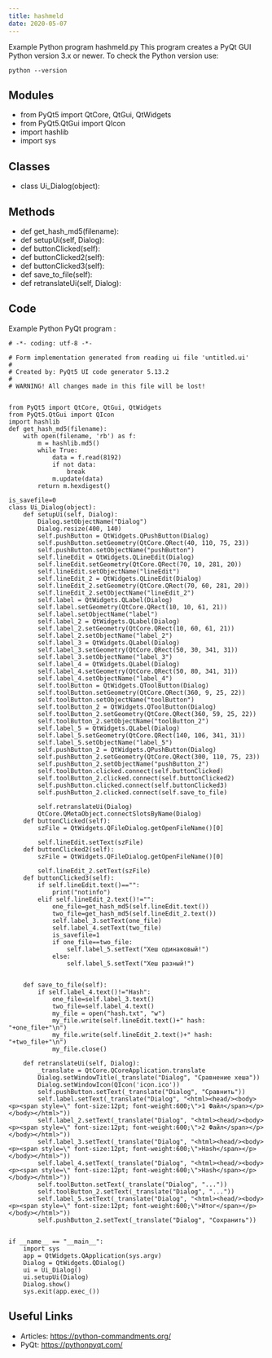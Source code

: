 ```yaml
---
title: hashmeld
date: 2020-05-07
---
```

Example Python program hashmeld.py
This program creates a PyQt GUI
Python version 3.x or newer.
To check the Python version use:

    python --version

## Modules

* from PyQt5 import QtCore, QtGui, QtWidgets
* from PyQt5.QtGui import QIcon
* import hashlib
* import sys

## Classes

* class Ui_Dialog(object):

## Methods

* def get_hash_md5(filename):
* def setupUi(self, Dialog):
* def buttonClicked(self):
* def buttonClicked2(self):
* def buttonClicked3(self):
* def save_to_file(self):
* def retranslateUi(self, Dialog):

## Code

Example Python PyQt program :

    # -*- coding: utf-8 -*-
    
    # Form implementation generated from reading ui file 'untitled.ui'
    #
    # Created by: PyQt5 UI code generator 5.13.2
    #
    # WARNING! All changes made in this file will be lost!
    
    
    from PyQt5 import QtCore, QtGui, QtWidgets
    from PyQt5.QtGui import QIcon
    import hashlib
    def get_hash_md5(filename):
        with open(filename, 'rb') as f:
            m = hashlib.md5()
            while True:
                data = f.read(8192)
                if not data:
                    break
                m.update(data)
            return m.hexdigest()
    
    is_savefile=0
    class Ui_Dialog(object):
        def setupUi(self, Dialog):
            Dialog.setObjectName("Dialog")
            Dialog.resize(400, 140)
            self.pushButton = QtWidgets.QPushButton(Dialog)
            self.pushButton.setGeometry(QtCore.QRect(40, 110, 75, 23))
            self.pushButton.setObjectName("pushButton")
            self.lineEdit = QtWidgets.QLineEdit(Dialog)
            self.lineEdit.setGeometry(QtCore.QRect(70, 10, 281, 20))
            self.lineEdit.setObjectName("lineEdit")
            self.lineEdit_2 = QtWidgets.QLineEdit(Dialog)
            self.lineEdit_2.setGeometry(QtCore.QRect(70, 60, 281, 20))
            self.lineEdit_2.setObjectName("lineEdit_2")
            self.label = QtWidgets.QLabel(Dialog)
            self.label.setGeometry(QtCore.QRect(10, 10, 61, 21))
            self.label.setObjectName("label")
            self.label_2 = QtWidgets.QLabel(Dialog)
            self.label_2.setGeometry(QtCore.QRect(10, 60, 61, 21))
            self.label_2.setObjectName("label_2")
            self.label_3 = QtWidgets.QLabel(Dialog)
            self.label_3.setGeometry(QtCore.QRect(50, 30, 341, 31))
            self.label_3.setObjectName("label_3")
            self.label_4 = QtWidgets.QLabel(Dialog)
            self.label_4.setGeometry(QtCore.QRect(50, 80, 341, 31))
            self.label_4.setObjectName("label_4")
            self.toolButton = QtWidgets.QToolButton(Dialog)
            self.toolButton.setGeometry(QtCore.QRect(360, 9, 25, 22))
            self.toolButton.setObjectName("toolButton")
            self.toolButton_2 = QtWidgets.QToolButton(Dialog)
            self.toolButton_2.setGeometry(QtCore.QRect(360, 59, 25, 22))
            self.toolButton_2.setObjectName("toolButton_2")
            self.label_5 = QtWidgets.QLabel(Dialog)
            self.label_5.setGeometry(QtCore.QRect(140, 106, 341, 31))
            self.label_5.setObjectName("label_5")
            self.pushButton_2 = QtWidgets.QPushButton(Dialog)
            self.pushButton_2.setGeometry(QtCore.QRect(300, 110, 75, 23))
            self.pushButton_2.setObjectName("pushButton_2")
            self.toolButton.clicked.connect(self.buttonClicked)
            self.toolButton_2.clicked.connect(self.buttonClicked2)
            self.pushButton.clicked.connect(self.buttonClicked3)
            self.pushButton_2.clicked.connect(self.save_to_file)
    
            self.retranslateUi(Dialog)
            QtCore.QMetaObject.connectSlotsByName(Dialog)
        def buttonClicked(self):
            szFile = QtWidgets.QFileDialog.getOpenFileName()[0]
    
            self.lineEdit.setText(szFile)
        def buttonClicked2(self):
            szFile = QtWidgets.QFileDialog.getOpenFileName()[0]
    
            self.lineEdit_2.setText(szFile)
        def buttonClicked3(self):
            if self.lineEdit.text()=="":
                print("notinfo")
            elif self.lineEdit_2.text()!="":
                one_file=get_hash_md5(self.lineEdit.text())
                two_file=get_hash_md5(self.lineEdit_2.text())
                self.label_3.setText(one_file)
                self.label_4.setText(two_file)
                is_savefile=1
                if one_file==two_file:
                    self.label_5.setText("Хеш одинаковый!")
                else:
                    self.label_5.setText("Хеш разный!")
                
    
        def save_to_file(self):
            if self.label_4.text()!="Hash":
                one_file=self.label_3.text()
                two_file=self.label_4.text()
                my_file = open("hash.txt", "w")
                my_file.write(self.lineEdit.text()+" hash: "+one_file+"\n")
                my_file.write(self.lineEdit_2.text()+" hash: "+two_file+"\n")
                my_file.close()
    
        def retranslateUi(self, Dialog):
            _translate = QtCore.QCoreApplication.translate
            Dialog.setWindowTitle(_translate("Dialog", "Сравнение хеша"))
            Dialog.setWindowIcon(QIcon('icon.ico'))
            self.pushButton.setText(_translate("Dialog", "Сравнить"))
            self.label.setText(_translate("Dialog", "<html><head/><body><p><span style=\" font-size:12pt; font-weight:600;\">1 Файл</span></p></body></html>"))
            self.label_2.setText(_translate("Dialog", "<html><head/><body><p><span style=\" font-size:12pt; font-weight:600;\">2 Файл</span></p></body></html>"))
            self.label_3.setText(_translate("Dialog", "<html><head/><body><p><span style=\" font-size:12pt; font-weight:600;\">Hash</span></p></body></html>"))
            self.label_4.setText(_translate("Dialog", "<html><head/><body><p><span style=\" font-size:12pt; font-weight:600;\">Hash</span></p></body></html>"))
            self.toolButton.setText(_translate("Dialog", "..."))
            self.toolButton_2.setText(_translate("Dialog", "..."))
            self.label_5.setText(_translate("Dialog", "<html><head/><body><p><span style=\" font-size:12pt; font-weight:600;\">Итог</span></p></body></html>"))
            self.pushButton_2.setText(_translate("Dialog", "Сохранить"))
    
    
    if __name__ == "__main__":
        import sys
        app = QtWidgets.QApplication(sys.argv)
        Dialog = QtWidgets.QDialog()
        ui = Ui_Dialog()
        ui.setupUi(Dialog)
        Dialog.show()
        sys.exit(app.exec_())
    

## Useful Links

- Articles: https://python-commandments.org/
- PyQt: https://pythonpyqt.com/

